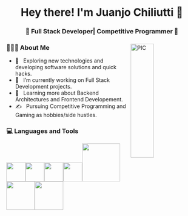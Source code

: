 <h1 align="center">Hey there! I'm Juanjo Chiliutti 👋 </h1>
<h3 align="center">🚀 Full Stack Developer| Competitive Programmer  🚀</h3>
<div>
<img width = "35%" align="right" alt="PIC" height="300px" src="https://coworkingfy.com/wp-content/uploads/2019/11/hombre-programando.jpg" />
<div align="left"> 
  <h3> 👨🏻‍💻 About Me </h3>

  - 🤔 &nbsp; Exploring new technologies and developing software solutions and quick hacks.
  - 💼 &nbsp; I’m currently working on Full Stack Development projects.
  - 🌱 &nbsp; Learning more about Backend Architectures and Frontend Developement.
  - ✍️ &nbsp; Pursuing Competitive Programming and Gaming as hobbies/side hustles.  
</div> 
</div>

<div>
  <h3> 💻 Languages and Tools </h3>
  <p>
   <img src="https://media3.giphy.com/media/ln7z2eWriiQAllfVcn/200w.webp" width="50"><img src="https://i.giphy.com/media/LMt9638dO8dftAjtco/200.webp"   width="50"><img src="https://i.giphy.com/media/eNAsjO55tPbgaor7ma/200w.webp" width="50"><img src="https://media3.giphy.com/media/kdFc8fubgS31b8DsVu/giphy.webp" width="50"><img src="https://media.giphy.com/media/kH1DBkPNyZPOk0BxrM/giphy.gif" width="100"><img src="https://d1yjjnpx0p53s8.cloudfront.net/styles/logo-thumbnail/s3/0024/7432/brand.gif?itok=UtXX483H" width="75"><img src="https://img1.freepng.es/20180811/vzh/kisspng-mongodb-inc-website-development-nosql-data-mongodb-logo-nasdaq-software-logo-5b6f8f1a8e1849.166637291534037786582.jpg" width="75">
  <p>
</div> 
